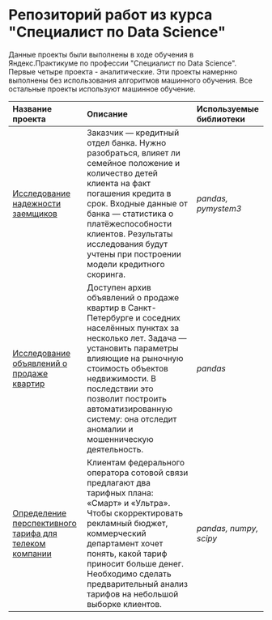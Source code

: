# Репозиторий работ из курса "Специалист по Data Science"


Данные проекты были выполнены в ходе обучения в Яндекс.Практикуме по профессии "Специалист по Data Science". Первые четыре проекта - аналитические. Эти проекты намернно выполнены без использования алгоритмов машинного обучения. Все остальные проекты используют машинное обучение.

| Название проекта | Описание | Используемые библиотеки | 
| :---------------------- | :---------------------- | :---------------------- |
| [Исследование надежности заемщиков](Research_on_the_reliability_of_borrowers) | Заказчик — кредитный отдел банка. Нужно разобраться, влияет ли семейное положение и количество детей клиента на факт погашения кредита в срок. Входные данные от банка — статистика о платёжеспособности клиентов. Результаты исследования будут учтены при построении модели кредитного скоринга.| *pandas, pymystem3* |
| [Исследование объявлений о продаже квартир](Research_of_ads_for_the_sale_of_apartments) | Доступен архив объявлений о продаже квартир в Санкт-Петербурге и соседних населённых пунктах за несколько лет. Задача — установить параметры влияющие на рыночную стоимость объектов недвижимости. В последствии это позволит построить автоматизированную систему: она отследит аномалии и мошенническую деятельность.| *pandas* |
| [Определение перспективного тарифа для телеком компании](Tariff_determination_for_telecom_company) | Клиентам федерального оператора сотовой связи предлагают два тарифных плана: «Смарт» и «Ультра». Чтобы скорректировать рекламный бюджет, коммерческий департамент хочет понять, какой тариф приносит больше денег. Необходимо сделать предварительный анализ тарифов на небольшой выборке клиентов.| *pandas, numpy, scipy* |
